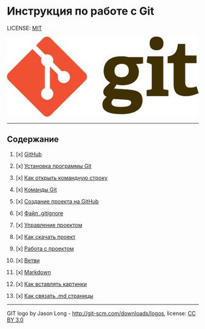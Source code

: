 # Инструкция по работе с Git

LICENSE: [MIT](./license.md)

![git logo](./img/git-logo.png)

---

## Содержание

1. [x] [GitHub](./GitHub.md)

2. [x] [Установка программы Git](./Установка_программы_Git.md)

3. [x] [Как открыть командную строку](./Как_открыть_командную_строку.md)

4. [x] [Команды Git](./Команды_Git.md)

5. [x] [Создание проекта на GitHub](./Создание_проекта_на_GidHub.md)

6. [x] [Файл .gitignore](./Файл_.gitignore.md)

7. [х] [Управление проектом](./Управление_проектом.md)
  
8. [x] [Как скачать проект](./Как_скачать_проект.md)

9. [х] [Работа с проектом](./Работа_с_проектом.md)

11. [х] [Ветви](./Ветви.md)

12. [x] [Markdown](./Markdown.md)

13. [x] [Как вставлять картинки](./Как_вставлять_картинки.md)

14. [x] [Как связать .md страницы](./Как_связать_.md_страницы.md)

---

GIT logo by Jason Long - <http://git-scm.com/downloads/logos>,
license: [CC BY 3.0](https://creativecommons.org/licenses/by/3.0/)
